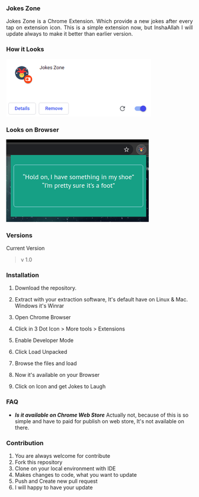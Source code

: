 ### Jokes Zone
<p align="justify">
Jokes Zone is a Chrome Extension. Which provide a new jokes after every tap on extension icon. This is a simple extension now, but InshaAllah I will update always to make it better than earlier version.
</p>

### How it Looks
<p align="left">
<img src=./images/extension.png/>
</p>

### Looks on Browser
<p align="left">
<img src=./images/browser.png/>
</p>

### Versions

Current Version
> v 1.0

### Installation
1. Download the repository.
2. Extract with your extraction software, It's default have on Linux & Mac. Windows it's  Winrar
3. Open Chrome Browser
4. Click in 3 Dot Icon > More tools > Extensions 
5. Enable Developer Mode 
6. Click Load Unpacked
7. Browse the files and load 

8. Now it's available on your Browser
9. Click on Icon and get Jokes to Laugh

### FAQ
- ***Is it available on Chrome Web Store***
Actually not, because of this is so simple and have to paid for publish on web store, It's not available on there.


### Contribution 
1. You are always welcome for contribute
2. Fork this repository
3. Clone on your local environment with IDE
4. Makes changes to code, what you want to update
5. Push and Create new pull request
6. I will happy to have your update
 


